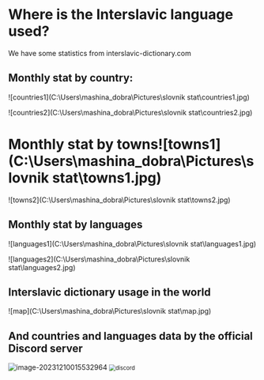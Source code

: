 # Where is the Interslavic language used?

We have some statistics from interslavic-dictionary.com



## Monthly stat by country:

![countries1](C:\Users\mashina_dobra\Pictures\slovnik stat\countries1.jpg)

![countries2](C:\Users\mashina_dobra\Pictures\slovnik stat\countries2.jpg)

# Monthly stat by towns![towns1](C:\Users\mashina_dobra\Pictures\slovnik stat\towns1.jpg)

![towns2](C:\Users\mashina_dobra\Pictures\slovnik stat\towns2.jpg)

## Monthly stat by languages

![languages1](C:\Users\mashina_dobra\Pictures\slovnik stat\languages1.jpg)

![languages2](C:\Users\mashina_dobra\Pictures\slovnik stat\languages2.jpg)

## Interslavic dictionary usage in the world

![map](C:\Users\mashina_dobra\Pictures\slovnik stat\map.jpg)

## And countries and languages data by the official Discord server

<img src="C:\Users\mashina_dobra\AppData\Roaming\Typora\typora-user-images\image-20231210015532964.png" alt="image-20231210015532964"  />

<img src="C:\Users\mashina_dobra\Pictures\slovnik stat\discord.png" alt="discord" style="zoom:80%;" />